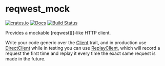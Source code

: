 # reqwest_mock
[![crates.io](http://meritbadge.herokuapp.com/reqwest_mock)](https://crates.io/crates/reqwest_mock)
[![Docs](https://docs.rs/reqwest_mock/badge.svg)](https://docs.rs/reqwest_mock/)
[![Build Status](https://travis-ci.org/leoschwarz/reqwest_mock.svg?branch=master)](https://travis-ci.org/leoschwarz/reqwest_mock)

Provides a mockable [reqwest][]-like HTTP client.

Write your code generic over the [Client](trait.Client.html) trait,
and in production use [DirectClient](struct.DirectClient.html) while in testing
you can use [ReplayClient](struct.ReplayClient.html), which will record a request
the first time and replay it every time the exact same request is made in the
future.

